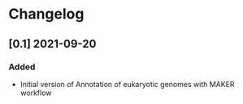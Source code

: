 # Changelog

## [0.1] 2021-09-20

### Added

- Initial version of Annotation of eukaryotic genomes with MAKER workflow
